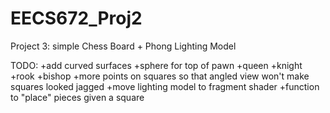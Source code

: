 EECS672_Proj2
=============

Project 3: simple Chess Board + Phong Lighting Model

TODO:
	+add curved surfaces
	     +sphere for top of pawn
	+queen
	+knight
	+rook
	+bishop
	+more points on squares so that angled view won't make squares looked jagged
	      +move lighting model to fragment shader
	+function to "place" pieces given a square
